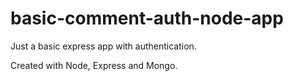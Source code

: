 # basic-comment-auth-node-app
Just a basic express app with authentication.

Created with Node, Express and Mongo.
